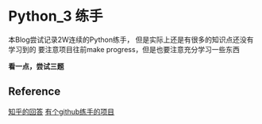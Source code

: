 # Python_3 练手
本Blog尝试记录2W连续的Python练手， 但是实际上还是有很多的知识点还没有学习到的 
要注意项目往前make progress，但是也要注意充分学习一些东西

**看一点，尝试三题**


## Reference 
[知乎的回答](https://www.zhihu.com/question/29372574)
[有个github练手的项目](https://github.com/sherlockwu/show-me-the-code)
